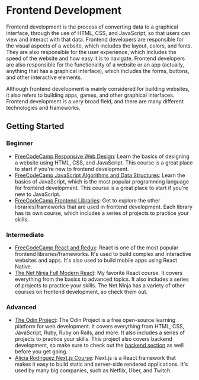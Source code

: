 # Frontend Development
Frontend development is the process of converting data to a graphical interface, through the use of HTML, CSS, and JavaScript, so that users can view and interact with that data. Frontend developers are responsible for the visual aspects of a website, which includes the layout, colors, and fonts. They are also responsible for the user experience, which includes the speed of the website and how easy it is to navigate. Frontend developers are also responsible for the functionality of a website or an app (actually, anything that has a graphical interface), which includes the forms, buttons, and other interactive elements.

Although frontend development is mainly considered for building websites, it also refers to building apps, games, and other graphical interfaces. Frontend development is a very broad field, and there are many different technologies and frameworks.

## Getting Started
### Beginner
- [FreeCodeCamp Responsive Web Design](https://www.freecodecamp.org/learn/2022/responsive-web-design/): Learn the basics of designing a website using HTML, CSS, and JavaScript. This course is a great place to start if you're new to frontend development.
- [FreeCodeCamp JavaScript Algorithms and Data Structures](https://www.freecodecamp.org/learn/2022/javascript-algorithms-and-data-structures/): Learn the basics of JavaScript, which is the most popular programming language for frontend development. This course is a great place to start if you're new to JavaScript.
- [FreeCodeCamp Frontend Libraries](https://www.freecodecamp.org/learn/front-end-development-libraries/): Get to explore the other libraries/frameworks that are used in frontend development. Each library has its own course, which includes a series of projects to practice your skills.

### Intermediate
- [FreeCodeCamp React and Redux](https://www.freecodecamp.org/learn/front-end-development-libraries/#react): React is one of the most popular frontend libraries/frameworks. It's used to build complex and interactive websites and apps. It's also used to build mobile apps using React Native.
- [The Net Ninja Full Modern React](https://www.youtube.com/playlist?list=PL4cUxeGkcC9gZD-Tvwfod2gaISzfRiP9d): My favorite React course. It covers everything from the basics to advanced topics. It also includes a series of projects to practice your skills. The Net Ninja has a variety of other courses on frontend development, so check them out.

### Advanced
- [The Odin Project](https://www.theodinproject.com/): The Odin Project is a free open-source learning platform for web development. It covers everything from HTML, CSS, JavaScript, Ruby, Ruby on Rails, and more. It also includes a series of projects to practice your skills. This project also covers backend development, so make sure to check out the [backend section](../Backend/README.md) as well before you get going.
- [Alicia Rodriguez Next.js Course](https://youtu.be/KjY94sAKLlw): Next.js is a React framework that makes it easy to build static and server-side rendered applications. It's used by many big companies, such as Netflix, Uber, and Twitch. 
